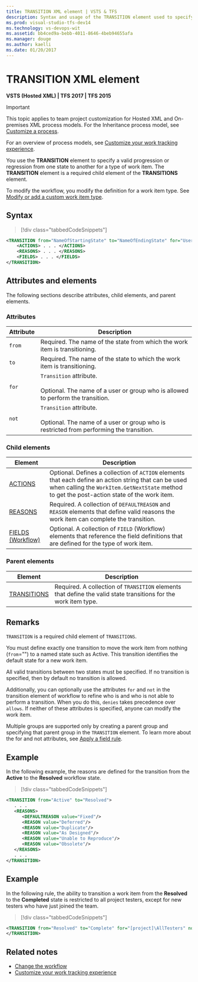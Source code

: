 ```yaml
---
title: TRANSITION XML element | VSTS & TFS
description: Syntax and usage of the TRANSITION element used to specify a valid progression or regression from one state to another for a work item type
ms.prod: visual-studio-tfs-dev14
ms.technology: vs-devops-wit
ms.assetid: bb4ced9a-bebb-4011-8646-4beb94655afa
ms.manager: douge
ms.author: kaelli
ms.date: 01/20/2017
---
```

# TRANSITION XML element  

<b>VSTS (Hosted XML) | TFS 2017 | TFS 2015 </b> 

>[!IMPORTANT]  
>This topic applies to team project customization for Hosted XML and On-premises XML process models. For the Inheritance process model, see [Customize a process](../process/customize-process.md). 
>
>For an overview of process models, see [Customize your work tracking experience](../customize/customize-work.md). 

You use the **TRANSITION** element to specify a valid progression or regression from one state to another for a type of work item. The **TRANSITION** element is a required child element of the **TRANSITIONS** element.  
  
To modify the workflow, you modify the definition for a work item type. See [Modify or add a custom work item type](../customize/add-modify-wit.md).  
 
 
  
## Syntax  
  
> [!div class="tabbedCodeSnippets"]
```XML  
<TRANSITION from="NameOfStartingState" to="NameOfEndingState" for="UserGroupName" not="UserGroupName">  
    <ACTIONS> . . . </ACTIONS>  
    <REASONS> . . . </REASONS>  
    <FIELDS> . . . </FIELDS>  
</TRANSITION>  
```  
  
## Attributes and elements  
 The following sections describe attributes, child elements, and parent elements.  
  
### Attributes  
  
|Attribute|Description|  
|---------------|-----------------|  
|`from`|Required. The name of the state from which the work item is transitioning.|  
|`to`|Required. The name of the state to which the work item is transitioning.|  
|`for`|`Transition` attribute.<br /><br /> Optional. The name of a user or group who is allowed to perform the transition.|  
|`not`|`Transition` attribute.<br /><br /> Optional. The name of a user or group who is restricted from performing the transition.|  
  
### Child elements  
  
|Element|Description|  
|-------------|-----------------|  
|[ACTIONS](all-workflow-xml-elements-reference.md)|Optional. Defines a collection of `ACTION` elements that each define an action string that can be used when calling the `WorkItem.GetNextState` method to get the post-action state of the work item.|  
|[REASONS](all-workflow-xml-elements-reference.md)|Required. A collection of `DEFAULTREASON` and `REASON` elements that define valid reasons the work item can complete the transition.|  
|[FIELDS (Workflow)](all-workflow-xml-elements-reference.md)|Optional. A collection of `FIELD` (Workflow) elements that reference the field definitions that are defined for  the type of work item.|  
  
### Parent elements  
  
|Element|Description|  
|-------------|-----------------|  
|[TRANSITIONS](all-workflow-xml-elements-reference.md)|Required. A collection of `TRANSITION` elements that define the valid state transitions for the work item type.|  
  
## Remarks  
 `TRANSITION` is a required child element of `TRANSITIONS`.  
  
 You must define exactly one transition to move the work item from nothing (`from`="") to a named state such as Active. This transition identifies the default state for a new work item.  
  
 All valid transitions between two states must be specified. If no transition is specified, then by default no transition is allowed.  
  
 Additionally, you can optionally use the attributes `for` and `not` in the transition element of workflow to refine who is and who is not able to perform a transition. When you do this, `denies` takes precedence over `allows`. If neither of these attributes is specified, anyone can modify the work item.  
  
 Multiple groups are supported only by creating a parent group and specifying that parent group in the `TRANSITION` element. To learn more about the for and not attributes, see [Apply a field rule](apply-rule-work-item-field.md).  
  
## Example  
 In the following example, the reasons are defined for the transition from the **Active** to the **Resolved** workflow state.  
  
> [!div class="tabbedCodeSnippets"]
```XML  
<TRANSITION from="Active" to="Resolved">  
   . . .  
   <REASONS>  
      <DEFAULTREASON value="Fixed"/>  
      <REASON value="Deferred"/>  
      <REASON value="Duplicate"/>  
      <REASON value="As Designed"/>  
      <REASON value="Unable to Reproduce"/>  
      <REASON value="Obsolete"/>  
   </REASONS>  
   . . .  
</TRANSITION>  
```  
  
## Example  
 In the following rule, the ability to transition a work item from the **Resolved** to the **Completed** state is restricted to all project testers, except for new testers who have just joined the team.  
  
> [!div class="tabbedCodeSnippets"]
```XML
<TRANSITION from="Resolved" to="Complete" for="[project]\AllTesters" not="[project]\NewTesters">  
</TRANSITION>  
```  
  
## Related notes 
- [Change the workflow](change-workflow-wit.md)
- [Customize your work tracking experience](../customize/customize-work.md)   
